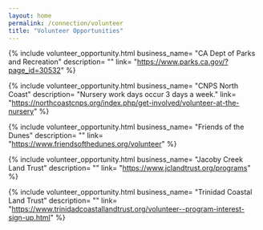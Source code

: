 ```yaml
---
layout: home                                                            
permalink: /connection/volunteer
title: "Volunteer Opportunities"
---
```


{% include volunteer_opportunity.html 
	business_name= "CA Dept of Parks and Recreation"
	description= "" 
	link= "https://www.parks.ca.gov/?page_id=30532"
%}

{% include volunteer_opportunity.html 
	business_name= "CNPS North Coast"
	description= "Nursery work days occur 3 days a week." 
	link= "https://northcoastcnps.org/index.php/get-involved/volunteer-at-the-nursery"
%}

{% include volunteer_opportunity.html 
	business_name= "Friends of the Dunes"
	description= ""
	link= "https://www.friendsofthedunes.org/volunteer"
%}

{% include volunteer_opportunity.html 
	business_name= "Jacoby Creek Land Trust"
	description= ""
	link= "https://www.jclandtrust.org/programs"
%}

{% include volunteer_opportunity.html 
	business_name= "Trinidad Coastal Land Trust"
	description= ""
	link= "https://www.trinidadcoastallandtrust.org/volunteer--program-interest-sign-up.html"
%}

